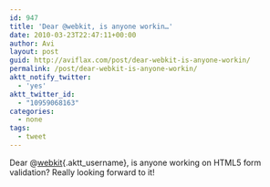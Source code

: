 ```yaml
---
id: 947
title: 'Dear @webkit, is anyone workin…'
date: 2010-03-23T22:47:11+00:00
author: Avi
layout: post
guid: http://aviflax.com/post/dear-webkit-is-anyone-workin/
permalink: /post/dear-webkit-is-anyone-workin/
aktt_notify_twitter:
  - 'yes'
aktt_twitter_id:
  - "10959068163"
categories:
  - none
tags:
  - tweet
---
```

Dear @[webkit](http://twitter.com/webkit){.aktt_username}, is anyone working on HTML5 form validation? Really looking forward to it!